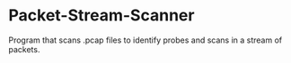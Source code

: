# Packet-Stream-Scanner
Program that scans .pcap files to identify probes and scans in a stream of packets.

